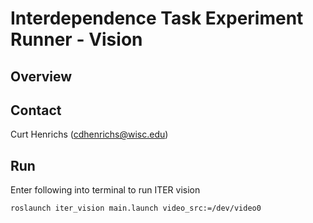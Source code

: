 # Interdependence Task Experiment Runner - Vision

##  Overview


## Contact
Curt Henrichs (cdhenrichs@wisc.edu)

## Run
Enter following into terminal to run ITER vision

```
roslaunch iter_vision main.launch video_src:=/dev/video0
```
